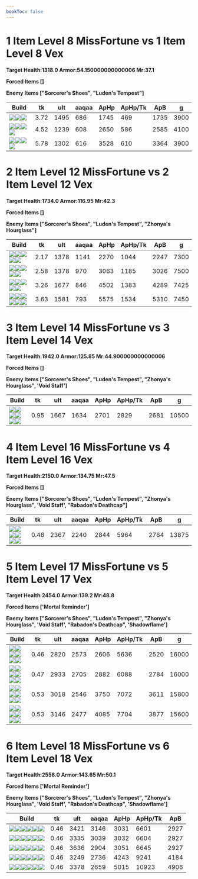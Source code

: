 ```yaml
---
bookToc: false
---
```


# 1 Item Level 8 MissFortune vs 1 Item Level 8 Vex

**Target Health:1318.0 Armor:54.150000000000006 Mr:37.1**


**Forced Items []**


**Enemy Items ["Sorcerer's Shoes", "Luden's Tempest"]**




Build | tk | ult | aaqaa |ApHp | ApHp/Tk | ApB | g
-|-|-|-|-|-|-|-
![](/item/3142.png)![](/item/1055.png)![](/item/1036.png)|3.72|1495|686|1745|469|1735|3900
![](/item/6673.png)![](/item/1001.png)![](/item/1055.png)![](/item/1036.png)|4.52|1239|608|2650|586|2585|4100
![](/item/3156.png)![](/item/1001.png)![](/item/1055.png)![](/item/1036.png)|5.78|1302|616|3528|610|3364|3900




























































# 2 Item Level 12 MissFortune vs 2 Item Level 12 Vex

**Target Health:1734.0 Armor:116.95 Mr:42.3**


**Forced Items []**


**Enemy Items ["Sorcerer's Shoes", "Luden's Tempest", "Zhonya's Hourglass"]**




Build | tk | ult | aaqaa |ApHp | ApHp/Tk | ApB | g
-|-|-|-|-|-|-|-
![](/item/6672.png)![](/item/3124.png)![](/item/1001.png)![](/item/1055.png)![](/item/1036.png)|2.17|1378|1141|2270|1044|2247|7300
![](/item/3091.png)![](/item/3124.png)![](/item/1001.png)![](/item/1055.png)![](/item/1036.png)|2.58|1378|970|3063|1185|3026|7500
![](/item/3156.png)![](/item/6672.png)![](/item/1001.png)![](/item/1055.png)![](/item/1037.png)|3.26|1677|846|4502|1383|4289|7425
![](/item/3156.png)![](/item/3091.png)![](/item/1001.png)![](/item/1055.png)![](/item/1036.png)![](/item/1036.png)|3.63|1581|793|5575|1534|5310|7450




























































# 3 Item Level 14 MissFortune vs 3 Item Level 14 Vex

**Target Health:1942.0 Armor:125.85 Mr:44.900000000000006**


**Forced Items []**


**Enemy Items ["Sorcerer's Shoes", "Luden's Tempest", "Zhonya's Hourglass", 'Void Staff']**




Build | tk | ult | aaqaa |ApHp | ApHp/Tk | ApB | g
-|-|-|-|-|-|-|-
![](/item/6672.png)![](/item/3124.png)![](/item/3091.png)![](/item/1001.png)![](/item/1055.png)![](/item/1036.png)|0.95|1667|1634|2701|2829|2681|10500




























































# 4 Item Level 16 MissFortune vs 4 Item Level 16 Vex

**Target Health:2150.0 Armor:134.75 Mr:47.5**


**Forced Items []**


**Enemy Items ["Sorcerer's Shoes", "Luden's Tempest", "Zhonya's Hourglass", 'Void Staff', "Rabadon's Deathcap"]**




Build | tk | ult | aaqaa |ApHp | ApHp/Tk | ApB | g
-|-|-|-|-|-|-|-
![](/item/6672.png)![](/item/3124.png)![](/item/3091.png)![](/item/3153.png)![](/item/1001.png)![](/item/1037.png)|0.48|2367|2240|2844|5964|2764|13875




























































# 5 Item Level 17 MissFortune vs 5 Item Level 17 Vex

**Target Health:2454.0 Armor:139.2 Mr:48.8**


**Forced Items ['Mortal Reminder']**


**Enemy Items ["Sorcerer's Shoes", "Luden's Tempest", "Zhonya's Hourglass", 'Void Staff', "Rabadon's Deathcap", 'Shadowflame']**




Build | tk | ult | aaqaa |ApHp | ApHp/Tk | ApB | g
-|-|-|-|-|-|-|-
![](/item/6672.png)![](/item/3124.png)![](/item/3115.png)![](/item/3033.png)![](/item/3153.png)![](/item/1001.png)|0.46|2820|2573|2606|5636|2520|16000
![](/item/6672.png)![](/item/3124.png)![](/item/3091.png)![](/item/3153.png)![](/item/3033.png)![](/item/1001.png)|0.47|2933|2705|2882|6088|2784|16000
![](/item/6672.png)![](/item/3124.png)![](/item/3153.png)![](/item/3033.png)![](/item/6673.png)![](/item/1001.png)|0.53|3018|2546|3750|7072|3611|15800
![](/item/6672.png)![](/item/3124.png)![](/item/3153.png)![](/item/3033.png)![](/item/3156.png)![](/item/1001.png)|0.53|3146|2477|4085|7704|3877|15600




























































# 6 Item Level 18 MissFortune vs 6 Item Level 18 Vex

**Target Health:2558.0 Armor:143.65 Mr:50.1**


**Forced Items ['Mortal Reminder']**


**Enemy Items ["Sorcerer's Shoes", "Luden's Tempest", "Zhonya's Hourglass", 'Void Staff', "Rabadon's Deathcap", 'Shadowflame']**




Build | tk | ult | aaqaa |ApHp | ApHp/Tk | ApB
-|-|-|-|-|-|-
![](/item/6672.png)![](/item/3124.png)![](/item/3091.png)![](/item/3153.png)![](/item/3033.png)![](/item/3094.png)|0.46|3421|3146|3031|6601|2927
![](/item/6672.png)![](/item/3124.png)![](/item/3091.png)![](/item/3153.png)![](/item/3033.png)![](/item/3046.png)|0.46|3335|3039|3032|6604|2927
![](/item/6672.png)![](/item/3124.png)![](/item/3091.png)![](/item/3072.png)![](/item/3033.png)![](/item/3085.png)|0.46|3636|2904|3051|6645|2927
![](/item/6672.png)![](/item/3124.png)![](/item/3091.png)![](/item/3085.png)![](/item/3033.png)![](/item/6673.png)|0.46|3249|2736|4243|9241|4184
![](/item/6672.png)![](/item/3124.png)![](/item/3091.png)![](/item/3085.png)![](/item/3033.png)![](/item/3156.png)|0.46|3378|2659|5015|10923|4906




























































